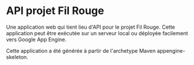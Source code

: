 API projet Fil Rouge
=============================

Une application web qui tient lieu d'API pour le projet Fil Rouge.
Cette application peut être exécutée sur un serveur local ou déployée facilement vers Google App Engine.

Cette application a été générée à partir de l'archetype Maven appengine-skeleton.
 
